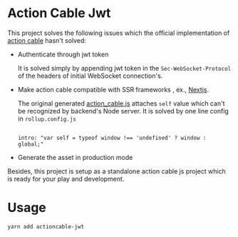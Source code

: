 # Action Cable Jwt

This project solves the following issues which the official implementation of [action cable](https://github.com/rails/rails/tree/master/actioncable) hasn't solved:

* Authenticate through jwt token

  It is solved simply by appending jwt token in the `Sec-WebSocket-Protocol` of the headers of initial WebSocket connection's. 


* Make action cable compatible with SSR frameworks , ex., [Nextjs](https://nextjs.org/).

  The original generated [action_cable.js](https://github.com/rails/rails/blob/master/actioncable/app/assets/javascripts/action_cable.js) attaches `self` value which can't be recognized by backend's Node server. It is solved by one line config in `rollup.config.js`

   ```

  intro: "var self = typeof window !== 'undefined' ? window : global;"
  ```
* Generate the asset in production mode

Besides, this project is setup as a standalone action cable js project which is ready for your play and development.

# Usage

```
yarn add actioncable-jwt
```
